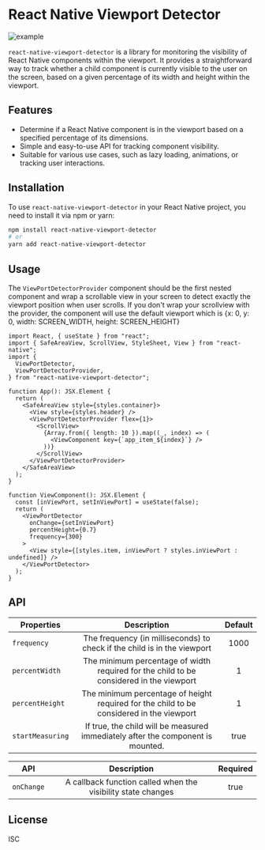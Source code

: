 # React Native Viewport Detector

![example](https://github.com/thinhkhang97/react-native-viewport-detector/blob/7ca62c6e0c7ed03e70987e2eb4f7b50b13f95608/examples/example-2.gif)

`react-native-viewport-detector` is a library for monitoring the visibility of React Native components within the viewport. It provides a straightforward way to track whether a child component is currently visible to the user on the screen, based on a given percentage of its width and height within the viewport.

## Features

- Determine if a React Native component is in the viewport based on a specified percentage of its dimensions.
- Simple and easy-to-use API for tracking component visibility.
- Suitable for various use cases, such as lazy loading, animations, or tracking user interactions.

## Installation

To use `react-native-viewport-detector` in your React Native project, you need to install it via npm or yarn:

```bash
npm install react-native-viewport-detector
# or
yarn add react-native-viewport-detector
```

## Usage

The `ViewPortDetectorProvider` component should be the first nested component and wrap a scrollable view in your screen to detect exactly the viewport position when user scrolls. If you don't wrap your scrollview with the provider, the component will use the default viewport which is {x: 0, y: 0, width: SCREEN_WIDTH, height: SCREEN_HEIGHT}

```tsx
import React, { useState } from "react";
import { SafeAreaView, ScrollView, StyleSheet, View } from "react-native";
import {
  ViewPortDetector,
  ViewPortDetectorProvider,
} from "react-native-viewport-detector";

function App(): JSX.Element {
  return (
    <SafeAreaView style={styles.container}>
      <View style={styles.header} />
      <ViewPortDetectorProvider flex={1}>
        <ScrollView>
          {Array.from({ length: 10 }).map((_, index) => (
            <ViewComponent key={`app_item_${index}`} />
          ))}
        </ScrollView>
      </ViewPortDetectorProvider>
    </SafeAreaView>
  );
}

function ViewComponent(): JSX.Element {
  const [inViewPort, setInViewPort] = useState(false);
  return (
    <ViewPortDetector
      onChange={setInViewPort}
      percentHeight={0.7}
      frequency={300}
    >
      <View style={[styles.item, inViewPort ? styles.inViewPort : undefined]} />
    </ViewPortDetector>
  );
}
```

## API

| Properties       |                                       Description                                        | Default |
| ---------------- | :--------------------------------------------------------------------------------------: | :-----: |
| `frequency`      |         The frequency (in milliseconds) to check if the child is in the viewport         |  1000   |
| `percentWidth`   | The minimum percentage of width required for the child to be considered in the viewport  |    1    |
| `percentHeight`  | The minimum percentage of height required for the child to be considered in the viewport |    1    |
| `startMeasuring` |     If true, the child will be measured immediately after the component is mounted.      |  true   |

| API        |                         Description                          | Required |
| ---------- | :----------------------------------------------------------: | :------: |
| `onChange` | A callback function called when the visibility state changes |   true   |

## License

ISC
